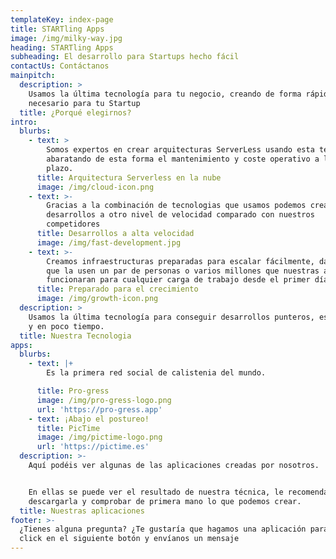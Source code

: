 ```yaml
---
templateKey: index-page
title: STARTling Apps
image: /img/milky-way.jpg
heading: STARTling Apps
subheading: El desarrollo para Startups hecho fácil
contactUs: Contáctanos
mainpitch:
  description: >
    Usamos la última tecnología para tu negocio, creando de forma rápida todo lo
    necesario para tu Startup
  title: ¿Porqué elegirnos?
intro:
  blurbs:
    - text: >
        Somos expertos en crear arquitecturas ServerLess usando esta tecnología
        abaratando de esta forma el mantenimiento y coste operativo a largo
        plazo.
      title: Arquitectura Serverless en la nube
      image: /img/cloud-icon.png
    - text: >-
        Gracias a la combinación de tecnologias que usamos podemos crear
        desarrollos a otro nivel de velocidad comparado con nuestros
        competidores
      title: Desarrollos a alta velocidad
      image: /img/fast-development.jpg
    - text: >-
        Creamos infraestructuras preparadas para escalar fácilmente, da igual
        que la usen un par de personas o varios millones que nuestras apps
        funcionaran para cualquier carga de trabajo desde el primer día
      title: Preparado para el crecimiento
      image: /img/growth-icon.png
  description: >
    Usamos la última tecnología para conseguir desarrollos punteros, escalables
    y en poco tiempo.
  title: Nuestra Tecnologia
apps:
  blurbs:
    - text: |+
        Es la primera red social de calistenia del mundo.

      title: Pro-gress
      image: /img/pro-gress-logo.png
      url: 'https://pro-gress.app'
    - text: ¡Abajo el postureo!
      title: PicTime
      image: /img/pictime-logo.png
      url: 'https://pictime.es'
  description: >-
    Aquí podéis ver algunas de las aplicaciones creadas por nosotros.


    En ellas se puede ver el resultado de nuestra técnica, le recomendamos
    descargarla y comprobar de primera mano lo que podemos crear.
  title: Nuestras aplicaciones
footer: >-
  ¿Tienes alguna pregunta? ¿Te gustaría que hagamos una aplicación para tí? Haz
  click en el siguiente botón y envíanos un mensaje
---
```


